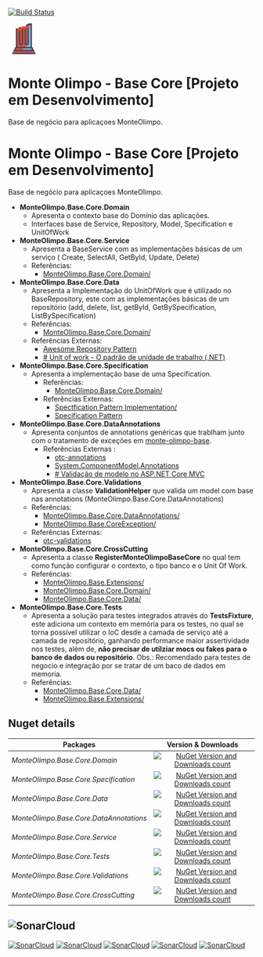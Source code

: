[![Build Status](https://dev.azure.com/MMarlonMs/MonteOlimpo/_apis/build/status/mmarlonms.monte-olimpo-base-core)](https://dev.azure.com/MMarlonMs/MonteOlimpo/_build/latest?definitionId=1)

![Logo](https://github.com/mmarlonms/monte-olimpo-base-core/blob/master/docs/monte-olimpo-base-core.png)

# Monte Olimpo - Base Core [Projeto em Desenvolvimento]
Base de negócio para aplicaçoes MonteOlimpo.


# Monte Olimpo - Base Core [Projeto em Desenvolvimento]
Base de negócio para aplicaçoes MonteOlimpo.

* __MonteOlimpo.Base.Core.Domain__
	* Apresenta o contexto base do Domínio das aplicações.
	* Interfaces base de Service, Repository, Model, Specification e UnitOfWork
*	__MonteOlimpo.Base.Core.Service__
	*	Apresenta a BaseService com as implementações básicas de um serviço ( Create, SelectAll, GetById, Update, Delete) 
	*	Referências:
		*	 [MonteOlimpo.Base.Core.Domain/](https://www.nuget.org/packages/MonteOlimpo.Base.Core.Domain/)
*	__MonteOlimpo.Base.Core.Data__
	*	Apresenta a Implementação do UnitOfWork que é utilizado no BaseRepository, este com as implementações básicas de um repositório (add, delete, list, getById, GetBySpecification, ListBySpecification)
	*	Referências:
		* [MonteOlimpo.Base.Core.Domain/](https://www.nuget.org/packages/MonteOlimpo.Base.Core.Domain/)
	* Referências Externas:
		*  [Awesome Repository Pattern](https://blog.kylegalbraith.com/2018/03/06/getting-familiar-with-the-awesome-repository-pattern/)
		* [# Unit of work - O padrão de unidade de trabalho (.NET)](https://www.devmedia.com.br/unit-of-work-o-padrao-de-unidade-de-trabalho-net/25811)
* __MonteOlimpo.Base.Core.Specification__
	* Apresenta a implementação base de uma Specification.
		* Referências:
			* [MonteOlimpo.Base.Core.Domain/](https://www.nuget.org/packages/MonteOlimpo.Base.Core.Domain/)
		* Referências Externas:
			* [Spectfication Pattern Implementation/](https://enterprisecraftsmanship.com/posts/specification-pattern-c-implementation/)
			* [Specification Pattern](https://en.wikipedia.org/wiki/Specification_pattern)
*  __MonteOlimpo.Base.Core.DataAnnotations__
	* Apresenta conjuntos de annotations  genéricas que trablham junto com o tratamento de exceções em [monte-olimpo-base](https://github.com/mmarlonms/monte-olimpo-base).
		* Referências Externas : 
			* [otc-annotations](https://github.com/OleConsignado/otc-annotations)
			* [System.ComponentModel.Annotations](https://github.com/dotnet/corefx/tree/v1.1.8/src/System.ComponentModel.Annotations)
			* [# Validação de modelo no ASP.NET Core MVC](https://docs.microsoft.com/pt-br/aspnet/core/mvc/models/validation?view=aspnetcore-2.2)
* __MonteOlimpo.Base.Core.Validations__
	* Apresenta a classe __ValidationHelper__ que valida um model com base nas annotations (MonteOlimpo.Base.Core.DataAnnotations)
	* Referências: 
		* [MonteOlimpo.Base.Core.DataAnnotations/](https://www.nuget.org/packages/MonteOlimpo.Base.Core.DataAnnotations/)
		* [MonteOlimpo.Base.CoreException/](https://www.nuget.org/packages/MonteOlimpo.Base.CoreException/)
	* Referências Externas:
		* [otc-validations](https://github.com/OleConsignado/otc-validations)
* __MonteOlimpo.Base.Core.CrossCutting__
	* Apresenta a classe __RegisterMonteOlimpoBaseCore__ no qual tem como função configurar o contexto, o tipo banco e o Unit Of Work.
	* Referências: 
		* [MonteOlimpo.Base.Extensions/](https://www.nuget.org/packages/MonteOlimpo.Base.Extensions/)
		* [MonteOlimpo.Base.Core.Domain/](https://www.nuget.org/packages/MonteOlimpo.Base.Core.Domain/)
		* [MonteOlimpo.Base.Core.Data/](https://www.nuget.org/packages/MonteOlimpo.Base.Core.Data/)
* __MonteOlimpo.Base.Core.Tests__
	* Apresenta a solução para testes integrados através do __TestsFixture__, este adiciona um contexto em memória para os testes, no qual se torna possível utilizar o IoC desde a camada de serviço até a camada de repositório, ganhando performance maior assertividade nos testes, além de, __não precisar de utilziar mocs ou fakes para o banco de dados ou repositório__. Obs.: Recomendado para testes de negocio e integração por se tratar de um baco de dados em memoria. 
	* Referências: 
		* [MonteOlimpo.Base.Core.Data/](https://www.nuget.org/packages/MonteOlimpo.Base.Core.Data/)	
		*  [MonteOlimpo.Base.Extensions/](https://www.nuget.org/packages/MonteOlimpo.Base.Extensions/)

## Nuget details
|Packages|Version & Downloads|
|---------------------------|:---:|
|*MonteOlimpo.Base.Core.Domain*|[![NuGet Version and Downloads count](https://buildstats.info/nuget/MonteOlimpo.Base.Core.Domain)](https://www.nuget.org/packages/MonteOlimpo.Base.Core.Domain)|
|*MonteOlimpo.Base.Core.Specification*|[![NuGet Version and Downloads count](https://buildstats.info/nuget/MonteOlimpo.Base.Core.Specification)](https://www.nuget.org/packages/MonteOlimpo.Base.Core.Specification)|
|*MonteOlimpo.Base.Core.Data*|[![NuGet Version and Downloads count](https://buildstats.info/nuget/MonteOlimpo.Base.Core.Data)](https://www.nuget.org/packages/MonteOlimpo.Base.Core.Data)|
|*MonteOlimpo.Base.Core.DataAnnotations*|[![NuGet Version and Downloads count](https://buildstats.info/nuget/MonteOlimpo.Base.Core.DataAnnotations)](https://www.nuget.org/packages/MonteOlimpo.Base.Core.DataAnnotations)|
|*MonteOlimpo.Base.Core.Service*|[![NuGet Version and Downloads count](https://buildstats.info/nuget/MonteOlimpo.Base.Core.Service)](https://www.nuget.org/packages/MonteOlimpo.Base.Core.Service)|
|*MonteOlimpo.Base.Core.Tests*|[![NuGet Version and Downloads count](https://buildstats.info/nuget/MonteOlimpo.Base.Core.Tests)](https://www.nuget.org/packages/MonteOlimpo.Base.Core.Tests)|
|*MonteOlimpo.Base.Core.Validations*|[![NuGet Version and Downloads count](https://buildstats.info/nuget/MonteOlimpo.Base.Core.Validations)](https://www.nuget.org/packages/MonteOlimpo.Base.Core.Validations)|
|*MonteOlimpo.Base.Core.CrossCutting*|[![NuGet Version and Downloads count](https://buildstats.info/nuget/MonteOlimpo.Base.Core.CrossCutting)](https://www.nuget.org/packages/MonteOlimpo.Base.Core.CrossCutting)|



## ![SonarCloud](https://sonarcloud.io/images/project_badges/sonarcloud-white.svg)
[![SonarCloud](https://sonarcloud.io/api/project_badges/measure?project=monte-olimpo-base-core&metric=ncloc)](https://sonarcloud.io/dashboard?id=monte-olimpo-base-core)
[![SonarCloud](https://sonarcloud.io/api/project_badges/measure?project=monte-olimpo-base-core&metric=duplicated_lines_density)](https://sonarcloud.io/dashboard?id=monte-olimpo-base-core)
[![SonarCloud](https://sonarcloud.io/api/project_badges/measure?project=monte-olimpo-base-core&metric=bugs)](https://sonarcloud.io/dashboard?id=monte-olimpo-base-core)
[![SonarCloud](https://sonarcloud.io/api/project_badges/measure?project=monte-olimpo-base-core&metric=vulnerabilities)](https://sonarcloud.io/dashboard?id=monte-olimpo-base-core)
[![SonarCloud](https://sonarcloud.io/api/project_badges/measure?project=monte-olimpo-base-core&metric=code_smells)](https://sonarcloud.io/dashboard?id=monte-olimpo-base-core)




